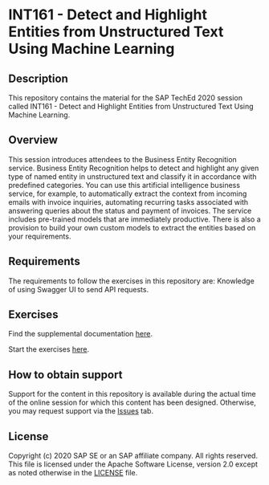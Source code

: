 # INT161 - Detect and Highlight Entities from Unstructured Text Using Machine Learning

## Description

This repository contains the material for the SAP TechEd 2020 session called INT161 - Detect and Highlight Entities from Unstructured Text Using Machine Learning.  

## Overview

This session introduces attendees to the Business Entity Recognition service. Business Entity Recognition helps to detect and highlight any given type of named entity in unstructured text and classify it in accordance with predefined categories. You can use this artificial intelligence business service, for example, to automatically extract the context from incoming emails with invoice inquiries, automating recurring tasks associated with answering queries about the status and payment of invoices.
The service includes pre-trained models that are immediately productive. There is also a provision to build your own custom models to extract the entities based on your requirements.

## Requirements

The requirements to follow the exercises in this repository are: Knowledge of using Swagger UI to send API requests.

## Exercises

Find the supplemental documentation [here](https://github.com/SAP-samples/teched2020-INT161/blob/master/INT161_Presentation.pdf).

Start the exercises [here](https://github.com/SAP-samples/teched2020-INT161/blob/master/exercises/INT161_Workshop%20Material.pdf).

## How to obtain support

Support for the content in this repository is available during the actual time of the online session for which this content has been designed. Otherwise, you may request support via the [Issues](../../issues) tab.

## License
Copyright (c) 2020 SAP SE or an SAP affiliate company. All rights reserved. This file is licensed under the Apache Software License, version 2.0 except as noted otherwise in the [LICENSE](LICENSES/Apache-2.0.txt) file.
